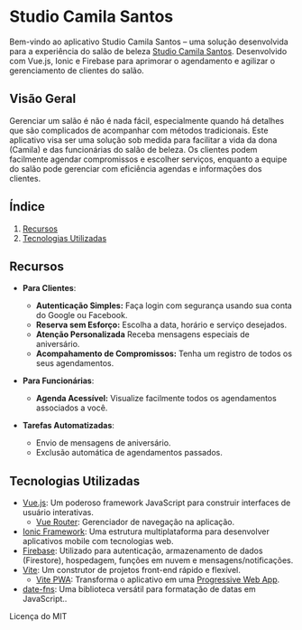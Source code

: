 # Studio Camila Santos

Bem-vindo ao aplicativo Studio Camila Santos – uma solução desenvolvida para a experiência do salão de beleza [Studio Camila Santos](https://www.instagram.com/studiocamila_santos/). Desenvolvido com Vue.js, Ionic e Firebase para aprimorar o agendamento e agilizar o gerenciamento de clientes do salão.

## Visão Geral

Gerenciar um salão é não é nada fácil, especialmente quando há detalhes que são complicados de acompanhar com métodos tradicionais. Este aplicativo visa ser uma solução sob medida para facilitar a vida da dona (Camila) e das funcionárias do salão de beleza. Os clientes podem facilmente agendar compromissos e escolher serviços, enquanto a equipe do salão pode gerenciar com eficiência agendas e informações dos clientes.

## Índice

1. [Recursos](#recursos)
2. [Tecnologias Utilizadas](#tecnologias-utilizadas)

## Recursos

-   **Para Clientes**:

    -   **Autenticação Simples:** Faça login com segurança usando sua conta do Google ou Facebook.
    -   **Reserva sem Esforço:** Escolha a data, horário e serviço desejados.
    -   **Atenção Personalizada** Receba mensagens especiais de aniversário.
    -   **Acompahamento de Compromissos:** Tenha um registro de todos os seus agendamentos.

-   **Para Funcionárias**:

    -   **Agenda Acessível:** Visualize facilmente todos os agendamentos associados a você.

-   **Tarefas Automatizadas**:
    -   Envio de mensagens de aniversário.
    -   Exclusão automática de agendamentos passados.

## Tecnologias Utilizadas

-   [Vue.js](https://vuejs.org/): Um poderoso framework JavaScript para construir interfaces de usuário interativas.
    -   [Vue Router](https://router.vuejs.org/): Gerenciador de navegação na aplicação.
-   [Ionic Framework](https://ionicframework.com/docs): Uma estrutura multiplataforma para desenvolver aplicativos mobile com tecnologias web.
-   [Firebase](https://firebase.google.com/): Utilizado para autenticação, armazenamento de dados (Firestore), hospedagem, funções em nuvem e mensagens/notificações.
-   [Vite](https://vitejs.dev/): Um construtor de projetos front-end rápido e flexível.
    -   [Vite PWA](https://vite-pwa-org.netlify.app/): Transforma o aplicativo em uma [Progressive Web App](https://github.com/IgorFerreiraMoraes/Aprenda-PWA-Vite).
-   [date-fns](https://date-fns.org/): Uma biblioteca versátil para formatação de datas em JavaScript..

Licença do MIT
